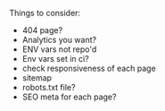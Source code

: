 Things to consider: 

- 404 page?
- Analytics you want?
- ENV vars not repo'd
- Env vars set in ci?
- check responsiveness of each page
- sitemap
- robots.txt file?
- SEO meta for each page? 